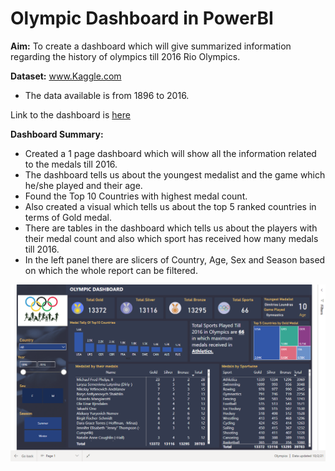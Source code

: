 # Olympic Dashboard in PowerBI

**Aim:**
To create a dashboard which will give summarized information regarding the history of olympics till 2016 Rio Olympics.

**Dataset:** www.Kaggle.com
* The data available is from 1896 to 2016.

Link to the dashboard is [here](https://app.powerbi.com/links/Az6lwl70QQ?ctid=ecd9255a-42d5-410c-8574-5c26d93dfca9&pbi_source=linkShare) 

**Dashboard Summary:**
* Created a 1 page dashboard which will show all the information related to the medals till 2016.
* The dashboard tells us about the youngest medalist and the game which he/she played and their age.
* Found the Top 10 Countries with highest medal count.
* Also created a visual which tells us about the top 5 ranked countries in terms of Gold medal.
* There are tables in the dashboard which tells us about the players with their medal count and also which sport has received how many medals till 2016.
* In the left panel there are slicers of Country, Age, Sex and Season based on which the whole report can be filtered.

![](https://github.com/Soumik-Chandra/Portfolio_Website/blob/main/Olympic%20Dashboard/image_2021-10-02_140904.png)
